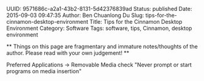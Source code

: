 UUID: 9571686c-a2a1-43b2-8131-5d42376839ad
Status: published
Date: 2015-09-03 09:47:35
Author: Ben Chuanlong Du
Slug: tips-for-the-cinnamon-desktop-environment
Title: Tips for the Cinnamon Desktop Environment
Category: Software
Tags: software, tips, Cinnamon, desktop environment

**
Things on this page are
fragmentary and immature notes/thoughts of the author.
Please read with your own judgement!
**

Preferred Applications -> Removable Media
check "Never prompt or start programs on media insertion"
